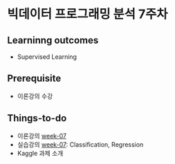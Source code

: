 # 빅데이터 프로그래밍 분석 7주차

## Learninng outcomes
- Supervised Learning


## Prerequisite
- 이론강의 수강




## Things-to-do
- 이론강의 [week-07](https://github.com/yonsei-gsi-bigdata-2020-fall/Main/blob/master/lecture/week-07/week-07.pdf)
- 실습강의 [week-07](https://github.com/yonsei-gsi-bigdata-2020-fall/Main/blob/master/practice/week-07): Classification, Regression
- Kaggle 과제 소개

